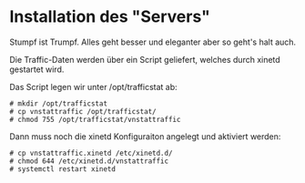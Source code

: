 # Installation des "Servers"

Stumpf ist Trumpf. Alles geht besser und eleganter aber so geht's halt auch.

Die Traffic-Daten werden über ein Script geliefert, welches durch xinetd gestartet wird.

Das Script legen wir unter /opt/trafficstat ab:

```
# mkdir /opt/trafficstat
# cp vnstattraffic /opt/trafficstat/
# chmod 755 /opt/trafficstat/vnstattraffic
```

Dann muss noch die xinetd Konfiguraiton angelegt und aktiviert werden:

```
# cp vnstattraffic.xinetd /etc/xinetd.d/
# chmod 644 /etc/xinetd.d/vnstattraffic
# systemctl restart xinetd
```

